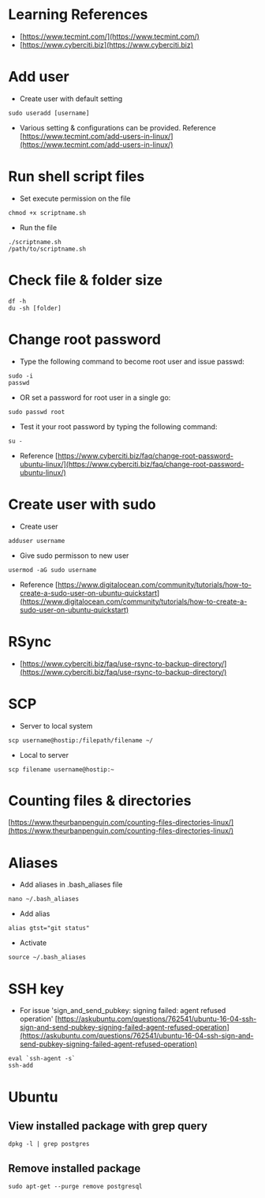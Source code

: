 # Learning References
- [https://www.tecmint.com/](https://www.tecmint.com/)
- [https://www.cyberciti.biz](https://www.cyberciti.biz)
# Add user
- Create user with default setting
```
sudo useradd [username]
```
- Various setting & configurations can be provided. Reference [https://www.tecmint.com/add-users-in-linux/](https://www.tecmint.com/add-users-in-linux/)

# Run shell script files
-  Set execute permission on the file
```
chmod +x scriptname.sh
```
- Run the file
```
./scriptname.sh
/path/to/scriptname.sh
```

# Check file & folder size
```
df -h
du -sh [folder]
```

# Change root password

- Type the following command to become root user and issue passwd:
```
sudo -i
passwd
```
- OR set a password for root user in a single go:
```
sudo passwd root
```
- Test it your root password by typing the following command:
```
su -
```
- Reference
[https://www.cyberciti.biz/faq/change-root-password-ubuntu-linux/](https://www.cyberciti.biz/faq/change-root-password-ubuntu-linux/)

# Create user with sudo
- Create user
```
adduser username
```
- Give sudo permisson to new user
```
usermod -aG sudo username
```
- Reference
[https://www.digitalocean.com/community/tutorials/how-to-create-a-sudo-user-on-ubuntu-quickstart](https://www.digitalocean.com/community/tutorials/how-to-create-a-sudo-user-on-ubuntu-quickstart)


# RSync
- [https://www.cyberciti.biz/faq/use-rsync-to-backup-directory/](https://www.cyberciti.biz/faq/use-rsync-to-backup-directory/)

# SCP

- Server to local system
```
scp username@hostip:/filepath/filename ~/
```
- Local to server
```
scp filename username@hostip:~
```

# Counting files & directories
[https://www.theurbanpenguin.com/counting-files-directories-linux/](https://www.theurbanpenguin.com/counting-files-directories-linux/)

# Aliases

- Add aliases in .bash_aliases file
```
nano ~/.bash_aliases
```
- Add alias
```
alias gtst="git status"
```
- Activate
```
source ~/.bash_aliases
```

# SSH key
- For issue 'sign_and_send_pubkey: signing failed: agent refused operation'
[https://askubuntu.com/questions/762541/ubuntu-16-04-ssh-sign-and-send-pubkey-signing-failed-agent-refused-operation](https://askubuntu.com/questions/762541/ubuntu-16-04-ssh-sign-and-send-pubkey-signing-failed-agent-refused-operation)
```
eval `ssh-agent -s`
ssh-add
```
# Ubuntu
## View installed package with grep query
```
dpkg -l | grep postgres
```
## Remove installed package
```
sudo apt-get --purge remove postgresql
```
